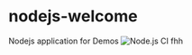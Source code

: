 # nodejs-welcome
Nodejs application for Demos
![Node.js CI](https://github.com/debianmaster/nodejs-welcome/workflows/Node.js%20CI/badge.svg)
fhh
